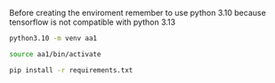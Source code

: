 Before creating the enviroment remember to use python 3.10 because tensorflow is not compatible with python 3.13

```bash
python3.10 -m venv aa1

source aa1/bin/activate

pip install -r requirements.txt
```